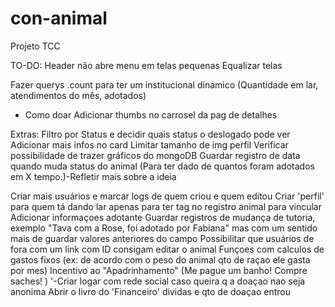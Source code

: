 # con-animal
Projeto TCC

TO-DO:
Header não abre menu em telas pequenas
Equalizar telas


Fazer querys .count para ter um institucional dinamico (Quantidade em lar, atendimentos do mês, adotados)
+ Como doar
Adicionar thumbs no carrosel da pag de detalhes

Extras:
Filtro por Status e decidir quais status o deslogado pode ver
Adicionar mais infos no card
Limitar tamanho de img perfil
Verificar possibilidade de trazer gráficos do mongoDB
Guardar registro de data quando muda status do animal (Para ter dado de quantos foram adotados em X tempo.)-Refletir mais sobre a ideia

Criar mais usuários e marcar logs de quem criou e quem editou
Criar 'perfil' para quem tá dando lar apenas para ter tag no registro animal para vincular
Adicionar informaçoes adotante
Guardar registros de mudança de tutoria, exemplo "Tava com a Rose, foi adotado por Fabiana" mas com um sentido mais de guardar valores anteriores do campo
Possibilitar que usuários de fora com um link com ID consigam editar o animal
Funçoes com calculos de gastos fixos (ex: de acordo com o peso do animal qto de raçao ele gasta por mes)
Incentivo ao "Apadrinhamento" (Me pague um banho! Compre saches! )
 '-Criar logar com rede social caso queira q a doaçao nao seja anonima
Abrir o livro do 'Financeiro' dividas e qto de doaçao entrou
